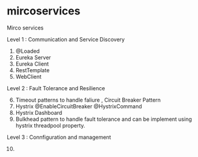 # mircoservices

Mirco services 

Level 1 : Communication and Service Discovery

1. @Loaded
2. Eureka Server
3. Eureka Client
4. RestTemplate
5. WebClient

Level 2 : Fault Tolerance and Resilience 

6. Timeout patterns to handle faliure , Circuit Breaker Pattern
7. Hystrix @EnableCircuitBreaker @HystrixCommand
8. Hystrix Dashboard
9. Bulkhead pattern to handle fault tolerance and can be implement using hystrix threadpool property.

Level 3 : Connfiguration and management

10. 
